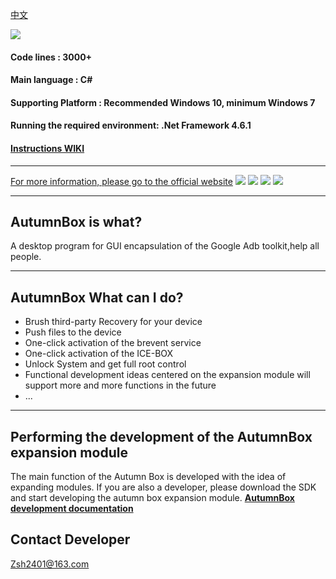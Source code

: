 [中文](README_zh-CN.md)

![](http://www.atmb.top/images/readmeheader.png)
#### Code lines : 3000+
#### Main language : C#
#### Supporting Platform : Recommended Windows 10, minimum Windows 7
#### Running the required environment: .Net Framework 4.6.1
#### [Instructions WIKI](https://github.com/zsh2401/AutumnBox/wiki)
***
[For more information, please go to the official website](http://www.atmb.top)
![](https://www.atmb.top/images/demo/show_launch.gif)
![](https://www.atmb.top/images/demo/show5.gif)
![](https://www.atmb.top/images/demo/show3.png)
![](https://www.atmb.top/images/demo/show6.png)
***
## AutumnBox is what?
A desktop program for GUI encapsulation of the Google Adb toolkit,help all people.
***
## AutumnBox What can I do?
* Brush third-party Recovery for your device
* Push files to the device
* One-click activation of the brevent service
* One-click activation of the ICE-BOX
* Unlock System and get full root control
* Functional development ideas centered on the expansion module will support more and more functions in the future
* ...
***
## Performing the development of the AutumnBox expansion module
The main function of the Autumn Box is developed with the idea of ​​expanding modules.
If you are also a developer, please download the SDK and start developing the autumn box expansion module.
[**AutumnBox development documentation**](https://github.com/zsh2401/AutumnBox/wiki/zh_CN_AutumnBox%E5%BC%80%E5%8F%91%E6%96%87%E6%A1%A3)

## Contact Developer
Zsh2401@163.com